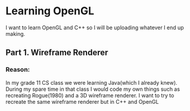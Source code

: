 # Learning OpenGL

I want to learn OpenGL and C++ so I will be uploading whatever I end up making.

## Part 1. Wireframe Renderer

### Reason:
In my grade 11 CS class we were learning Java(which I already knew). During my spare time in that class I would code my own things such as recreating Rogue(1980) and a 3D wireframe renderer. I want to try to recreate the same wireframe renderer but in C++ and OpenGL
